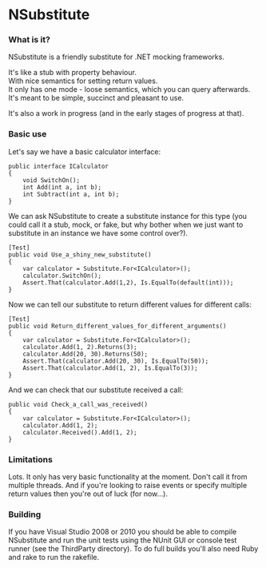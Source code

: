 NSubstitute
========

### What is it?

NSubstitute is a friendly substitute for .NET mocking frameworks.

It's like a stub with property behaviour.  
With nice semantics for setting return values.  
It only has one mode - loose semantics, which you can query afterwards.  
It's meant to be simple, succinct and pleasant to use.  

It's also a work in progress (and in the early stages of progress at that).

### Basic use

Let's say we have a basic calculator interface:

	public interface ICalculator
	{
		void SwitchOn();
		int Add(int a, int b);
		int Subtract(int a, int b);
	}

We can ask NSubstitute to create a substitute instance for this type (you could call it a stub, mock, or fake, but why bother when we just want to substitute in an instance we have some control over?).

	[Test]
	public void Use_a_shiny_new_substitute()
	{
		var calculator = Substitute.For<ICalculator>();
		calculator.SwitchOn();
		Assert.That(calculator.Add(1,2), Is.EqualTo(default(int)));
	}

Now we can tell our substitute to return different values for different calls:

	[Test]
	public void Return_different_values_for_different_arguments()
	{
		var calculator = Substitute.For<ICalculator>();
		calculator.Add(1, 2).Returns(3);
		calculator.Add(20, 30).Returns(50);
		Assert.That(calculator.Add(20, 30), Is.EqualTo(50));
		Assert.That(calculator.Add(1, 2), Is.EqualTo(3));
	}

And we can check that our substitute received a call:

	public void Check_a_call_was_received()
	{
		var calculator = Substitute.For<ICalculator>();
		calculator.Add(1, 2);
		calculator.Received().Add(1, 2);            
	}

### Limitations

Lots. It only has very basic functionality at the moment. Don't call it from multiple threads. And if you're looking to raise events or specify multiple return values then you're out of luck (for now...).

### Building

If you have Visual Studio 2008 or 2010 you should be able to compile NSubstitute and run the unit tests using the NUnit GUI or console test runner (see the ThirdParty directory).
To do full builds you'll also need Ruby and rake to run the rakefile.

